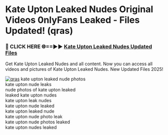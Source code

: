 # Kate Upton Leaked Nudes Original Videos 0nlyFans Leaked - Files Updated! (qras)

<h3>🔴 CLICK HERE 🌐==►► <a href="https://tinyurl.com/yrmya6cz" rel="nofollow">Kate Upton Leaked Nudes Updated Files</a></h3>

Get Kate Upton Leaked Nudes and all content. Now you can access all videos and pictures of Kate Upton Leaked Nudes. New Updated Files 2025!

[![qras](https://i.imgur.com/FMdXYCs.gif)](https://tinyurl.com/yrmya6cz)
kate upton leaked nude photos<br>
kate upton nude leaks<br>
nude photos of kate upton leaked<br>
leaked kate upton nudes<br>
kate upton leak nudes<br>
kate upton nude leaked<br>
kate upton leaked nude<br>
kate upton nude photo leak<br>
kate upton nude photos leaked<br>
kate upton nudes leaked